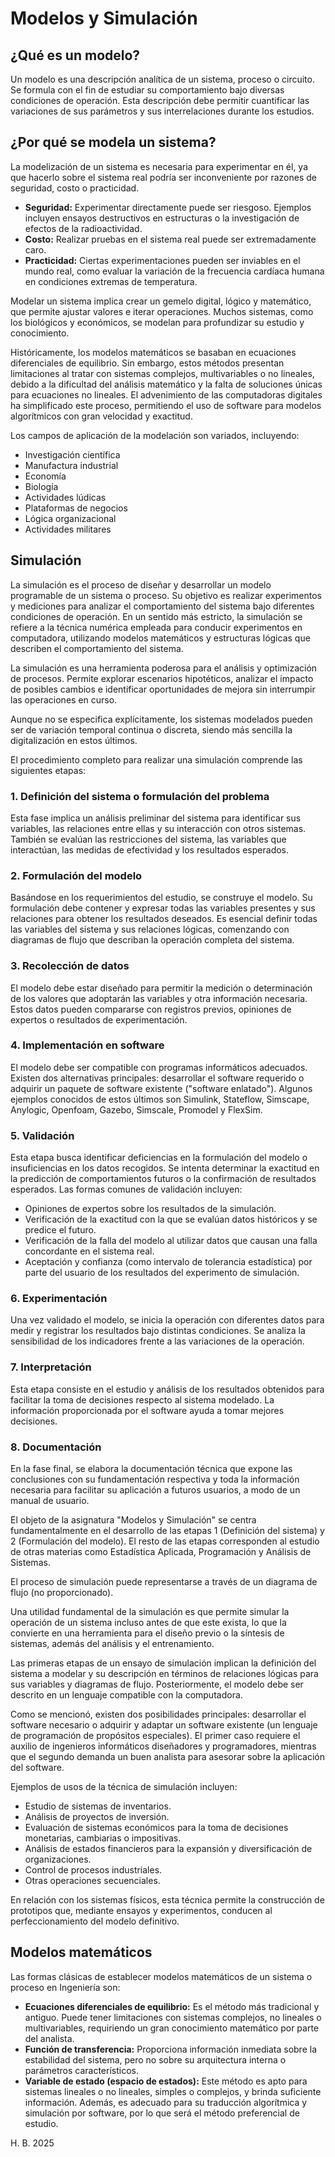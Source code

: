 # Modelos y Simulación

## ¿Qué es un modelo?

Un modelo es una descripción analítica de un sistema, proceso o circuito. Se formula con el fin de estudiar su comportamiento bajo diversas condiciones de operación. Esta descripción debe permitir cuantificar las variaciones de sus parámetros y sus interrelaciones durante los estudios.

## ¿Por qué se modela un sistema?

La modelización de un sistema es necesaria para experimentar en él, ya que hacerlo sobre el sistema real podría ser inconveniente por razones de seguridad, costo o practicidad.

*   **Seguridad:** Experimentar directamente puede ser riesgoso. Ejemplos incluyen ensayos destructivos en estructuras o la investigación de efectos de la radioactividad.
*   **Costo:** Realizar pruebas en el sistema real puede ser extremadamente caro.
*   **Practicidad:** Ciertas experimentaciones pueden ser inviables en el mundo real, como evaluar la variación de la frecuencia cardíaca humana en condiciones extremas de temperatura.

Modelar un sistema implica crear un gemelo digital, lógico y matemático, que permite ajustar valores e iterar operaciones. Muchos sistemas, como los biológicos y económicos, se modelan para profundizar su estudio y conocimiento.

Históricamente, los modelos matemáticos se basaban en ecuaciones diferenciales de equilibrio. Sin embargo, estos métodos presentan limitaciones al tratar con sistemas complejos, multivariables o no lineales, debido a la dificultad del análisis matemático y la falta de soluciones únicas para ecuaciones no lineales. El advenimiento de las computadoras digitales ha simplificado este proceso, permitiendo el uso de software para modelos algorítmicos con gran velocidad y exactitud.

Los campos de aplicación de la modelación son variados, incluyendo:

*   Investigación científica
*   Manufactura industrial
*   Economía
*   Biología
*   Actividades lúdicas
*   Plataformas de negocios
*   Lógica organizacional
*   Actividades militares

## Simulación

La simulación es el proceso de diseñar y desarrollar un modelo programable de un sistema o proceso. Su objetivo es realizar experimentos y mediciones para analizar el comportamiento del sistema bajo diferentes condiciones de operación. En un sentido más estricto, la simulación se refiere a la técnica numérica empleada para conducir experimentos en computadora, utilizando modelos matemáticos y estructuras lógicas que describen el comportamiento del sistema.

La simulación es una herramienta poderosa para el análisis y optimización de procesos. Permite explorar escenarios hipotéticos, analizar el impacto de posibles cambios e identificar oportunidades de mejora sin interrumpir las operaciones en curso.

Aunque no se especifica explícitamente, los sistemas modelados pueden ser de variación temporal continua o discreta, siendo más sencilla la digitalización en estos últimos.

El procedimiento completo para realizar una simulación comprende las siguientes etapas:

### 1. Definición del sistema o formulación del problema

Esta fase implica un análisis preliminar del sistema para identificar sus variables, las relaciones entre ellas y su interacción con otros sistemas. También se evalúan las restricciones del sistema, las variables que interactúan, las medidas de efectividad y los resultados esperados.

### 2. Formulación del modelo

Basándose en los requerimientos del estudio, se construye el modelo. Su formulación debe contener y expresar todas las variables presentes y sus relaciones para obtener los resultados deseados. Es esencial definir todas las variables del sistema y sus relaciones lógicas, comenzando con diagramas de flujo que describan la operación completa del sistema.

### 3. Recolección de datos

El modelo debe estar diseñado para permitir la medición o determinación de los valores que adoptarán las variables y otra información necesaria. Estos datos pueden compararse con registros previos, opiniones de expertos o resultados de experimentación.

### 4. Implementación en software

El modelo debe ser compatible con programas informáticos adecuados. Existen dos alternativas principales: desarrollar el software requerido o adquirir un paquete de software existente ("software enlatado"). Algunos ejemplos conocidos de estos últimos son Simulink, Stateflow, Simscape, Anylogic, Openfoam, Gazebo, Simscale, Promodel y FlexSim.

### 5. Validación

Esta etapa busca identificar deficiencias en la formulación del modelo o insuficiencias en los datos recogidos. Se intenta determinar la exactitud en la predicción de comportamientos futuros o la confirmación de resultados esperados. Las formas comunes de validación incluyen:

*   Opiniones de expertos sobre los resultados de la simulación.
*   Verificación de la exactitud con la que se evalúan datos históricos y se predice el futuro.
*   Verificación de la falla del modelo al utilizar datos que causan una falla concordante en el sistema real.
*   Aceptación y confianza (como intervalo de tolerancia estadística) por parte del usuario de los resultados del experimento de simulación.

### 6. Experimentación

Una vez validado el modelo, se inicia la operación con diferentes datos para medir y registrar los resultados bajo distintas condiciones. Se analiza la sensibilidad de los indicadores frente a las variaciones de la operación.

### 7. Interpretación

Esta etapa consiste en el estudio y análisis de los resultados obtenidos para facilitar la toma de decisiones respecto al sistema modelado. La información proporcionada por el software ayuda a tomar mejores decisiones.

### 8. Documentación

En la fase final, se elabora la documentación técnica que expone las conclusiones con su fundamentación respectiva y toda la información necesaria para facilitar su aplicación a futuros usuarios, a modo de un manual de usuario.

El objeto de la asignatura "Modelos y Simulación" se centra fundamentalmente en el desarrollo de las etapas 1 (Definición del sistema) y 2 (Formulación del modelo). El resto de las etapas corresponden al estudio de otras materias como Estadística Aplicada, Programación y Análisis de Sistemas.

El proceso de simulación puede representarse a través de un diagrama de flujo (no proporcionado).

Una utilidad fundamental de la simulación es que permite simular la operación de un sistema incluso antes de que este exista, lo que la convierte en una herramienta para el diseño previo o la síntesis de sistemas, además del análisis y el entrenamiento.

Las primeras etapas de un ensayo de simulación implican la definición del sistema a modelar y su descripción en términos de relaciones lógicas para sus variables y diagramas de flujo. Posteriormente, el modelo debe ser descrito en un lenguaje compatible con la computadora.

Como se mencionó, existen dos posibilidades principales: desarrollar el software necesario o adquirir y adaptar un software existente (un lenguaje de programación de propósitos especiales). El primer caso requiere el auxilio de ingenieros informáticos diseñadores y programadores, mientras que el segundo demanda un buen analista para asesorar sobre la aplicación del software.

Ejemplos de usos de la técnica de simulación incluyen:

*   Estudio de sistemas de inventarios.
*   Análisis de proyectos de inversión.
*   Evaluación de sistemas económicos para la toma de decisiones monetarias, cambiarias o impositivas.
*   Análisis de estados financieros para la expansión y diversificación de organizaciones.
*   Control de procesos industriales.
*   Otras operaciones secuenciales.

En relación con los sistemas físicos, esta técnica permite la construcción de prototipos que, mediante ensayos y experimentos, conducen al perfeccionamiento del modelo definitivo.

## Modelos matemáticos

Las formas clásicas de establecer modelos matemáticos de un sistema o proceso en Ingeniería son:

*   **Ecuaciones diferenciales de equilibrio:** Es el método más tradicional y antiguo. Puede tener limitaciones con sistemas complejos, no lineales o multivariables, requiriendo un gran conocimiento matemático por parte del analista.
*   **Función de transferencia:** Proporciona información inmediata sobre la estabilidad del sistema, pero no sobre su arquitectura interna o parámetros característicos.
*   **Variable de estado (espacio de estados):** Este método es apto para sistemas lineales o no lineales, simples o complejos, y brinda suficiente información. Además, es adecuado para su traducción algorítmica y simulación por software, por lo que será el método preferencial de estudio.

H. B. 2025
